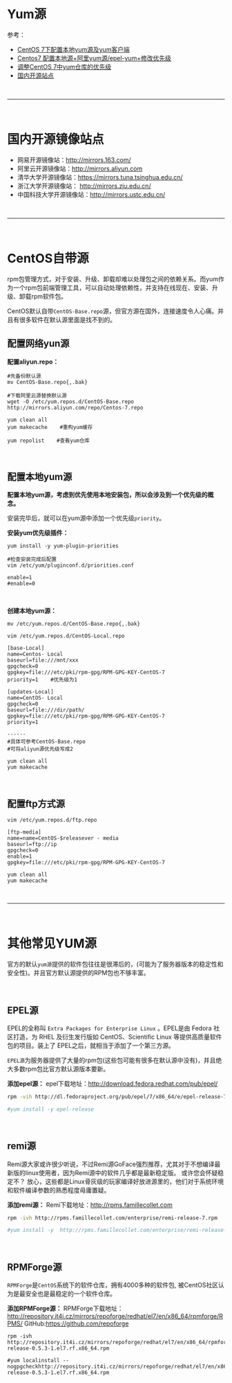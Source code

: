 # Yum源



参考：

- [CentOS 7下配置本地yum源及yum客户端](http://blog.csdn.net/leshami/article/details/78133716)
- [Centos7 配置本地源+阿里yum源/epel-yum+修改优先级](http://blog.csdn.net/conling_/article/details/70399694)
- [调整CentOS 7中yum仓库的优先级](http://blog.csdn.net/kingfox/article/details/51233153)
- [国内开源站点](https://segmentfault.com/a/1190000000375848)

<!--more-->

<br>

---

<br/>




# 国内开源镜像站点

- 网易开源镜像站：<http://mirrors.163.com/>
- 阿里云开源镜像站：<http://mirrors.aliyun.com>
- 清华大学开源镜像站：<https://mirrors.tuna.tsinghua.edu.cn/>
- 浙江大学开源镜像站： <http://mirrors.zju.edu.cn/>
- 中国科技大学开源镜像站：<http://mirrors.ustc.edu.cn/>



<br/>

---

<br>


# CentOS自带源

rpm包管理方式，对于安装、升级、卸载却难以处理包之间的依赖关系。而yum作为一个rpm包前端管理工具，可以自动处理依赖性，并支持在线现在、安装、升级、卸载rpm软件包。


CentOS默认自带`CentOS-Base.repo`源，但官方源在国外，连接速度令人心痛。并且有很多软件在默认源里面是找不到的。


## 配置网络yun源

**配置aliyun.repo：**

```
#先备份默认源
mv CentOS-Base.repo{,.bak}

#下载阿里云源替换默认源
wget -O /etc/yum.repos.d/CentOS-Base.repo http://mirrors.aliyun.com/repo/Centos-7.repo

yum clean all
yum makecache    #重构yum缓存

yum repolist    #查看yum仓库
```



<br/>

## 配置本地yum源

**配置本地yum源，考虑到优先使用本地安装包，所以会涉及到一个优先级的概念。**

安装完毕后，就可以在yum源中添加一个优先级`priority`。

**安装yum优先级插件：**

```
yum install -y yum-plugin-priorities

#检查安装完成后配置
vim /etc/yum/pluginconf.d/priorities.conf

enable=1
#enable=0
```


<br>

**创建本地yum源：**

```
mv /etc/yum.repos.d/CentOS-Base.repo{,.bak}

vim /etc/yum.repos.d/CentOS-Local.repo

[base-Local]
name=Centos- Local
baseurl=file:///mnt/xxx
gpgcheck=0
gpgkey=file:///etc/pki/rpm-gpg/RPM-GPG-KEY-CentOS-7
priority=1    #优先级为1

[updates-Local]
name=CentOS- Local
gpgcheck=0
baseurl=file:///dir/path/
gpgkey=file:///etc/pki/rpm-gpg/RPM-GPG-KEY-CentOS-7
priority=1

······
#具体可参考CentOS-Base.repo
#可将aliyun源优先级写成2

yum clean all
yum makecache
```



<br>

## 配置ftp方式源
```
vim /etc/yum.repos.d/ftp.repo

[ftp-media]
name=name=CentOS-$releasever - media
baseurl=ftp://ip
gpgcheck=0
enable=1
gpgkey=file:///etc/pki/rpm-gpg/RPM-GPG-KEY-CentOS-7

yum clean all
yum makecache
```




<br>

---

<br/>

# 其他常见YUM源

官方的默认`yum源`提供的软件包往往是很滞后的，(可能为了服务器版本的稳定性和安全性)。并且官方默认源提供的RPM包也不够丰富。



<br>

## EPEL源

EPEL的全称叫 `Extra Packages for Enterprise Linux` 。EPEL是由 Fedora 社区打造，为 RHEL 及衍生发行版如 CentOS、Scientific Linux 等提供高质量软件包的项目。装上了 EPEL之后，就相当于添加了一个第三方源。

`EPEL源`为服务器提供了大量的rpm包(这些包可能有很多在默认源中没有)，并且绝大多数rpm包比官方默认源版本要新。

**添加epel源：**
epel下载地址：<http://download.fedora.redhat.com/pub/epel/>
```sh
rpm -vih http://dl.fedoraproject.org/pub/epel/7/x86_64/e/epel-release-7-9.noarch.rpm

#yum install -y epel-release
```



<br>

## remi源

Remi源大家或许很少听说，不过Remi源GoFace强烈推荐，尤其对于不想编译最新版的linux使用者，因为Remi源中的软件几乎都是最新稳定版。
或许您会怀疑稳定不？
放心，这些都是Linux骨灰级的玩家编译好放进源里的，他们对于系统环境和软件编译参数的熟悉程度毋庸置疑。

**添加remi源：**
Remi下载地址：<http://rpms.famillecollet.com>
```sh
rpm -ivh http://rpms.famillecollet.com/enterprise/remi-release-7.rpm

#yum install -y  http://rpms.famillecollet.com/enterprise/remi-release-7.rpm
```



<br>

## RPMForge源

`RPMForge`是`CentOS`系统下的软件仓库，拥有4000多种的软件包, 被CentOS社区认为是最安全也是最稳定的一个软件仓库。

**添加RPMForge源：**
RPMForge下载地址：<http://repository.it4i.cz/mirrors/repoforge/redhat/el7/en/x86_64/rpmforge/RPMS/>
GitHub:<https://github.com/repoforge>

```
rpm -ivh http://repository.it4i.cz/mirrors/repoforge/redhat/el7/en/x86_64/rpmforge/RPMS/rpmforge-release-0.5.3-1.el7.rf.x86_64.rpm

#yum localinstall --nogpgcheckhttp://repository.it4i.cz/mirrors/repoforge/redhat/el7/en/x86_64/rpmforge/RPMS/rpmforge-release-0.5.3-1.el7.rf.x86_64.rpm
```























